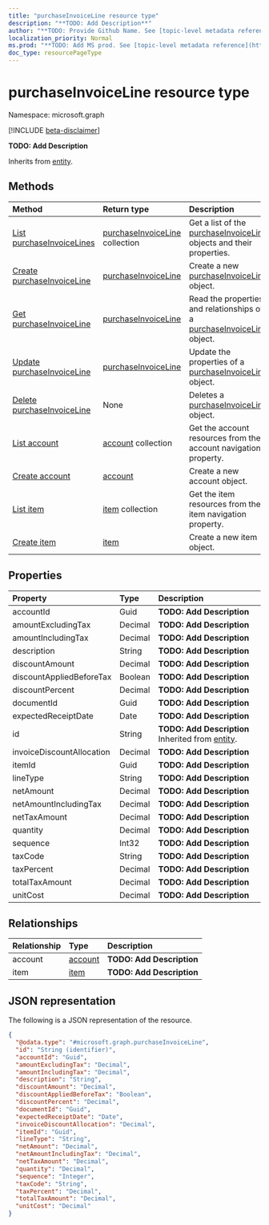 ```yaml
---
title: "purchaseInvoiceLine resource type"
description: "**TODO: Add Description**"
author: "**TODO: Provide Github Name. See [topic-level metadata reference](https://msgo.azurewebsites.net/add/document/guidelines/metadata.html#topic-level-metadata)**"
localization_priority: Normal
ms.prod: "**TODO: Add MS prod. See [topic-level metadata reference](https://msgo.azurewebsites.net/add/document/guidelines/metadata.html#topic-level-metadata)**"
doc_type: resourcePageType
---
```


# purchaseInvoiceLine resource type

Namespace: microsoft.graph

[!INCLUDE [beta-disclaimer](../../includes/beta-disclaimer.md)]

**TODO: Add Description**


Inherits from [entity](../resources/entity.md).

## Methods
|Method|Return type|Description|
|:---|:---|:---|
|[List purchaseInvoiceLines](../api/purchaseinvoiceline-list.md)|[purchaseInvoiceLine](../resources/purchaseinvoiceline.md) collection|Get a list of the [purchaseInvoiceLine](../resources/purchaseinvoiceline.md) objects and their properties.|
|[Create purchaseInvoiceLine](../api/purchaseinvoiceline-create.md)|[purchaseInvoiceLine](../resources/purchaseinvoiceline.md)|Create a new [purchaseInvoiceLine](../resources/purchaseinvoiceline.md) object.|
|[Get purchaseInvoiceLine](../api/purchaseinvoiceline-get.md)|[purchaseInvoiceLine](../resources/purchaseinvoiceline.md)|Read the properties and relationships of a [purchaseInvoiceLine](../resources/purchaseinvoiceline.md) object.|
|[Update purchaseInvoiceLine](../api/purchaseinvoiceline-update.md)|[purchaseInvoiceLine](../resources/purchaseinvoiceline.md)|Update the properties of a [purchaseInvoiceLine](../resources/purchaseinvoiceline.md) object.|
|[Delete purchaseInvoiceLine](../api/purchaseinvoiceline-delete.md)|None|Deletes a [purchaseInvoiceLine](../resources/purchaseinvoiceline.md) object.|
|[List account](../api/purchaseinvoiceline-list-account.md)|[account](../resources/account.md) collection|Get the account resources from the account navigation property.|
|[Create account](../api/purchaseinvoiceline-post-account.md)|[account](../resources/account.md)|Create a new account object.|
|[List item](../api/purchaseinvoiceline-list-item.md)|[item](../resources/item.md) collection|Get the item resources from the item navigation property.|
|[Create item](../api/purchaseinvoiceline-post-item.md)|[item](../resources/item.md)|Create a new item object.|

## Properties
|Property|Type|Description|
|:---|:---|:---|
|accountId|Guid|**TODO: Add Description**|
|amountExcludingTax|Decimal|**TODO: Add Description**|
|amountIncludingTax|Decimal|**TODO: Add Description**|
|description|String|**TODO: Add Description**|
|discountAmount|Decimal|**TODO: Add Description**|
|discountAppliedBeforeTax|Boolean|**TODO: Add Description**|
|discountPercent|Decimal|**TODO: Add Description**|
|documentId|Guid|**TODO: Add Description**|
|expectedReceiptDate|Date|**TODO: Add Description**|
|id|String|**TODO: Add Description** Inherited from [entity](../resources/entity.md).|
|invoiceDiscountAllocation|Decimal|**TODO: Add Description**|
|itemId|Guid|**TODO: Add Description**|
|lineType|String|**TODO: Add Description**|
|netAmount|Decimal|**TODO: Add Description**|
|netAmountIncludingTax|Decimal|**TODO: Add Description**|
|netTaxAmount|Decimal|**TODO: Add Description**|
|quantity|Decimal|**TODO: Add Description**|
|sequence|Int32|**TODO: Add Description**|
|taxCode|String|**TODO: Add Description**|
|taxPercent|Decimal|**TODO: Add Description**|
|totalTaxAmount|Decimal|**TODO: Add Description**|
|unitCost|Decimal|**TODO: Add Description**|

## Relationships
|Relationship|Type|Description|
|:---|:---|:---|
|account|[account](../resources/account.md)|**TODO: Add Description**|
|item|[item](../resources/item.md)|**TODO: Add Description**|

## JSON representation
The following is a JSON representation of the resource.
<!-- {
  "blockType": "resource",
  "keyProperty": "id",
  "@odata.type": "microsoft.graph.purchaseInvoiceLine",
  "baseType": "microsoft.graph.entity",
  "openType": false
}
-->
``` json
{
  "@odata.type": "#microsoft.graph.purchaseInvoiceLine",
  "id": "String (identifier)",
  "accountId": "Guid",
  "amountExcludingTax": "Decimal",
  "amountIncludingTax": "Decimal",
  "description": "String",
  "discountAmount": "Decimal",
  "discountAppliedBeforeTax": "Boolean",
  "discountPercent": "Decimal",
  "documentId": "Guid",
  "expectedReceiptDate": "Date",
  "invoiceDiscountAllocation": "Decimal",
  "itemId": "Guid",
  "lineType": "String",
  "netAmount": "Decimal",
  "netAmountIncludingTax": "Decimal",
  "netTaxAmount": "Decimal",
  "quantity": "Decimal",
  "sequence": "Integer",
  "taxCode": "String",
  "taxPercent": "Decimal",
  "totalTaxAmount": "Decimal",
  "unitCost": "Decimal"
}
```

